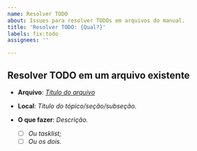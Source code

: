 ```yaml
---
name: Resolver TODO
about: Issues para resolver TODOs em arquivos do manual.
title: 'Resolver TODO: {Qual?}'
labels: fix:todo
assignees: ''

---
```


Resolver TODO em um arquivo existente
-------------------------------------

- **Arquivo**: [_Título do arquivo_](_link_)

- **Local**: _Título do tópico/seção/subseção._

- **O que fazer**: _Descrição._
  - [ ] _Ou tasklist;_
  - [ ] _Ou os dois._
